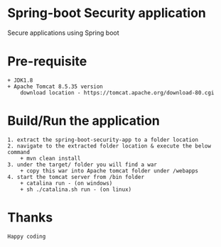 # Spring-boot Security application
Secure applications using Spring boot

# Pre-requisite

	+ JDK1.8
	+ Apache Tomcat 8.5.35 version
		download location - https://tomcat.apache.org/download-80.cgi

# Build/Run the application

	1. extract the spring-boot-security-app to a folder location 
	2. navigate to the extracted folder location & execute the below command 
		+ mvn clean install
	3. under the target/ folder you will find a war
		+ copy this war into Apache tomcat folder under /webapps
	4. start the tomcat server from /bin folder 
		+ catalina run - (on windows)
		+ sh ./catalina.sh run - (on linux)
		
# Thanks
	
	Happy coding
